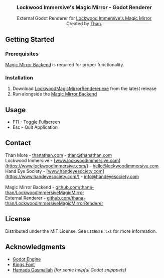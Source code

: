 <br />
<div align="center">
  <h3 align="center">Lockwood Immersive's Magic Mirror - Godot Renderer</h3>

  <p align="center">
    External Godot Renderer for <a href="https://github.com/thana-than/LockwoodImmersiveMagicMirror">Lockwood Immersive's Magic Mirror</a>
    <br/>
    Created by <a href="https://thanathan.com">Than</a>.
  </p>
</div>

## Getting Started

### Prerequisites
<a href="https://github.com/thana-than/LockwoodImmersiveMagicMirror">Magic Mirror Backend</a> is required for proper functionality.

### Installation
1. Download [LockwoodMagicMirrorRenderer.exe](https://github.com/thana-than/LockwoodImmersiveMagicMirrorRenderer/releases) from the latest release
2. Run alongside the <a href="https://github.com/thana-than/LockwoodImmersiveMagicMirror">Magic Mirror Backend</a>

## Usage
- F11 - Toggle Fullscreen
- Esc - Quit Application

## Contact

Than More - [thanathan.com](https://thanathan.com/) - than@thanathan.com
<br/>
Lockwood Immersive - [www.lockwoodimmersive.com](https://www.lockwoodimmersive.com/) - hello@lockwoodimmersive.com
<br/>
Hand Eye Society - [www.handeyesociety.com](https://www.handeyesociety.com/) - info@handeyesociety.com
<br/><br/>
Magic Mirror Backend - [github.com/thana-than/LockwoodImmersiveMagicMirror](https://github.com/thana-than/LockwoodImmersiveMagicMirror)
<br/>
External Renderer - [github.com/thana-than/LockwoodImmersiveMagicMirrorRenderer](https://github.com/thana-than/LockwoodImmersiveMagicMirrorRenderer)

## License

Distributed under the MIT License. See `LICENSE.txt` for more information.

## Acknowledgments

* [Godot Engine](https://godotengine.org/)
* [Kings Font](https://fonts.google.com/specimen/Kings)
* [Hamada Gasmallah](https://gasmallah.ca/) *(for some helpful Godot snipppets)*
